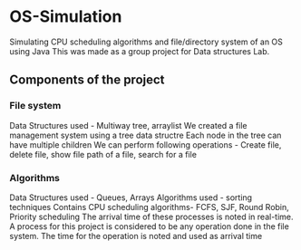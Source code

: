 # OS-Simulation
Simulating CPU scheduling algorithms and file/directory system of an OS using Java
This was made as a group project for Data structures Lab.
## Components of the project

### File system
Data Structures used - Multiway tree, arraylist
We created a file management system using a tree data structre
Each node in the tree can have multiple children
We can perform following operations - 
Create file, delete file, show file path of a file, search for a file
### Algorithms 
Data Structures used - Queues, Arrays
Algorithms used - sorting techniques
Contains CPU scheduling algorithms- FCFS, SJF, Round Robin, Priority scheduling
The arrival time of these processes is noted in real-time. A process for this project is considered to be any operation done in the file system.
The time for the operation is noted and used as arrival time


